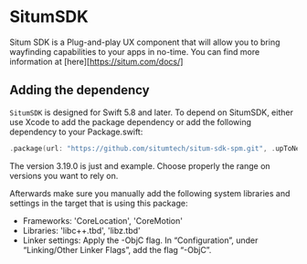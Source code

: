 # SitumSDK
Situm SDK is a Plug-and-play UX component that will allow you to bring wayfinding capabilities to your apps in no-time. You can find more information at [here][https://situm.com/docs/]

## Adding the dependency

`SitumSDK` is designed for Swift 5.8 and later. To depend on SitumSDK, either use Xcode to add the package dependency or add the following dependency to your Package.swift:

```swift
.package(url: "https://github.com/situmtech/situm-sdk-spm.git", .upToNextMinor(from: "3.19.0")),
```

The version 3.19.0 is just and example. Choose properly the range on versions you want to rely on.

Afterwards make sure you manually add the following system libraries and settings in the target that is using this package:

 * Frameworks: 'CoreLocation', 'CoreMotion'
 * Libraries: 'libc++.tbd', 'libz.tbd'
 * Linker settings: Apply the -ObjC flag. In “Configuration”, under “Linking/Other Linker Flags”, add the flag “-ObjC”.

 
